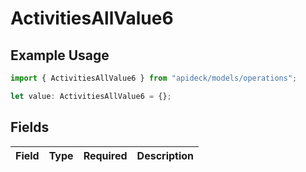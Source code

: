 # ActivitiesAllValue6

## Example Usage

```typescript
import { ActivitiesAllValue6 } from "apideck/models/operations";

let value: ActivitiesAllValue6 = {};
```

## Fields

| Field       | Type        | Required    | Description |
| ----------- | ----------- | ----------- | ----------- |